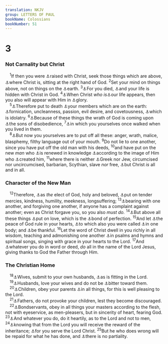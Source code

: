 ```yaml
---
translation: NKJV
group: LETTERS OF PAUL
bookName: Colossians 
bookNumber: 51
---
```


<div class="title"><h1>3</h1><h3>Not Carnality but Christ</h3></div>
<span class="verse co_3_1"> <sup>1</sup>If then you were <a data-toggle="tooltip" data-placement="bottom" title="Rom. 6:5; Eph. 2:6; Col. 2:12">⚓</a>raised with Christ, seek those things which are above, <a data-toggle="tooltip" data-placement="bottom" title="Ps. 68:18; 110:1; (Rom. 8:34); Eph. 1:20">⚓</a>where Christ is, sitting at the right hand of God. </span>
<span class="verse co_3_2"><sup>2</sup>Set your mind on things above, not on things on the <a data-toggle="tooltip" data-placement="bottom" title="(Matt. 6:19–21)">⚓</a>earth. </span>
<span class="verse co_3_3"><sup>3</sup><a data-toggle="tooltip" data-placement="bottom" title="(Rom. 6:2; 2 Cor. 5:14; Gal. 2:20); Col. 2:20">⚓</a>For you died, <a data-toggle="tooltip" data-placement="bottom" title="(2 Cor. 5:7)">⚓</a>and your life is hidden with Christ in God. </span>
<span class="verse co_3_4"><sup>4</sup><a data-toggle="tooltip" data-placement="bottom" title="(1 John 3:2)">⚓</a>When Christ <i>who</i> <i>is</i><a data-toggle="tooltip" data-placement="bottom" title="John 14:6">⚓</a>our life appears, then you also will appear with Him in <a data-toggle="tooltip" data-placement="bottom" title="1 Cor. 15:43">⚓</a>glory.<br/></span>
<span class="verse co_3_5"> <sup>5</sup><a data-toggle="tooltip" data-placement="bottom" title="(Rom. 8:13)">⚓</a>Therefore put to death <a data-toggle="tooltip" data-placement="bottom" title="(Rom. 6:13)">⚓</a>your members which are on the earth: <a data-toggle="tooltip" data-placement="bottom" title="Eph. 5:3">⚓</a>fornication, uncleanness, passion, evil desire, and covetousness, <a data-toggle="tooltip" data-placement="bottom" title="Mark 7:21; 1 Cor. 6:9, 18; 2 Cor. 12:21; Gal. 5:19; Eph. 4:19; 5:3, 5">⚓</a>which is idolatry. </span>
<span class="verse co_3_6"><sup>6</sup><a data-toggle="tooltip" data-placement="bottom" title="Rom. 1:18; Eph. 5:6; Rev. 22:15">⚓</a>Because of these things the wrath of God is coming upon <a data-toggle="tooltip" data-placement="bottom" title="(Eph. 2:2)">⚓</a>the sons of disobedience, </span>
<span class="verse co_3_7"><sup>7</sup><a data-toggle="tooltip" data-placement="bottom" title="1 Cor. 6:11; (Eph. 2:2); Titus 3:3">⚓</a>in which you yourselves once walked when you lived in them.<br/></span>
<span class="verse co_3_8"> <sup>8</sup><a data-toggle="tooltip" data-placement="bottom" title="Eph. 4:22; 1 Pet. 2:1">⚓</a>But now you yourselves are to put off all these: anger, wrath, malice, blasphemy, filthy language out of your mouth. </span>
<span class="verse co_3_9"><sup>9</sup>Do not lie to one another, since you have put off the old man with his deeds, </span>
<span class="verse co_3_10"><sup>10</sup>and have put on the new <i>man</i> who <a data-toggle="tooltip" data-placement="bottom" title="Rom. 12:2; 2 Cor. 4:16">⚓</a>is renewed in knowledge <a data-toggle="tooltip" data-placement="bottom" title="(Rom. 8:29)">⚓</a>according to the image of Him who <a data-toggle="tooltip" data-placement="bottom" title="(Eph. 2:10)">⚓</a>created him, </span>
<span class="verse co_3_11"><sup>11</sup>where there is neither <a data-toggle="tooltip" data-placement="bottom" title="Rom. 10:12; (1 Cor. 12:13); Gal. 3:27, 28">⚓</a>Greek nor Jew, circumcised nor uncircumcised, barbarian, Scythian, slave <i>nor</i> free, <a data-toggle="tooltip" data-placement="bottom" title="Eph. 1:23">⚓</a>but Christ <i>is</i> all and in all.<br/></span>
<div class="title"><h3>Character of the New Man</h3></div>
<span class="verse co_3_12"> <sup>12</sup>Therefore, <a data-toggle="tooltip" data-placement="bottom" title="(1 Pet. 1:2)">⚓</a>as <i>the</i> elect of God, holy and beloved, <a data-toggle="tooltip" data-placement="bottom" title="Luke 1:78; Phil. 2:1; 1 John 3:17">⚓</a>put on tender mercies, kindness, humility, meekness, longsuffering; </span>
<span class="verse co_3_13"><sup>13</sup><a data-toggle="tooltip" data-placement="bottom" title="(Mark 11:25)">⚓</a>bearing with one another, and forgiving one another, if anyone has a complaint against another; even as Christ forgave you, so you also <i>must</i> <i>do.</i></span>
<span class="verse co_3_14"><sup>14</sup><a data-toggle="tooltip" data-placement="bottom" title="1 Pet. 4:8">⚓</a>But above all these things <a data-toggle="tooltip" data-placement="bottom" title="(1 Cor. 13)">⚓</a>put on love, which is the <a data-toggle="tooltip" data-placement="bottom" title="Eph. 4:3">⚓</a>bond of perfection. </span>
<span class="verse co_3_15"><sup>15</sup>And let <a data-toggle="tooltip" data-placement="bottom" title="(John 14:27; Phil. 4:7)">⚓</a>the peace of God rule in your hearts, <a data-toggle="tooltip" data-placement="bottom" title="1 Cor. 7:15">⚓</a>to which also you were called <a data-toggle="tooltip" data-placement="bottom" title="Eph. 4:4">⚓</a>in one body; and <a data-toggle="tooltip" data-placement="bottom" title="(1 Thess. 5:18)">⚓</a>be thankful. </span>
<span class="verse co_3_16"><sup>16</sup>Let the word of Christ dwell in you richly in all wisdom, teaching and admonishing one another <a data-toggle="tooltip" data-placement="bottom" title="Eph. 5:19">⚓</a>in psalms and hymns and spiritual songs, singing with grace in your hearts to the Lord. </span>
<span class="verse co_3_17"><sup>17</sup>And <a data-toggle="tooltip" data-placement="bottom" title="1 Cor. 10:31">⚓</a>whatever you do in word or deed, <i>do</i> all in the name of the Lord Jesus, giving thanks to God the Father through Him.<br/></span>
<div class="title"><h3>The Christian Home</h3></div>
<span class="verse co_3_18"> <sup>18</sup><a data-toggle="tooltip" data-placement="bottom" title="1 Pet. 3:1">⚓</a>Wives, submit to your own husbands, <a data-toggle="tooltip" data-placement="bottom" title="(Col. 3:18—4:1; Eph. 5:22—6:9)">⚓</a>as is fitting in the Lord.<br/></span>
<span class="verse co_3_19"> <sup>19</sup><a data-toggle="tooltip" data-placement="bottom" title="(Eph. 5:25; 1 Pet. 3:7)">⚓</a>Husbands, love your wives and do not be <a data-toggle="tooltip" data-placement="bottom" title="Eph. 4:31">⚓</a>bitter toward them.<br/></span>
<span class="verse co_3_20"> <sup>20</sup><a data-toggle="tooltip" data-placement="bottom" title="Eph. 6:1">⚓</a>Children, obey your parents <a data-toggle="tooltip" data-placement="bottom" title="Eph. 5:24">⚓</a>in all things, for this is well pleasing to the Lord.<br/></span>
<span class="verse co_3_21"> <sup>21</sup><a data-toggle="tooltip" data-placement="bottom" title="Eph. 6:4">⚓</a>Fathers, do not provoke your children, lest they become discouraged.<br/></span>
<span class="verse co_3_22"> <sup>22</sup><a data-toggle="tooltip" data-placement="bottom" title="Eph. 6:5; (1 Tim. 6:1); Titus 2:9; 1 Pet. 2:18">⚓</a>Bondservants, obey in all things your masters according to the flesh, not with eyeservice, as men-pleasers, but in sincerity of heart, fearing God. </span>
<span class="verse co_3_23"><sup>23</sup><a data-toggle="tooltip" data-placement="bottom" title="(Eccl. 9:10)">⚓</a>And whatever you do, do it heartily, as to the Lord and not to men, </span>
<span class="verse co_3_24"><sup>24</sup><a data-toggle="tooltip" data-placement="bottom" title="Eph. 6:8">⚓</a>knowing that from the Lord you will receive the reward of the inheritance; <a data-toggle="tooltip" data-placement="bottom" title="1 Cor. 7:22">⚓</a>for you serve the Lord Christ. </span>
<span class="verse co_3_25"><sup>25</sup>But he who does wrong will be repaid for what he has done, and <a data-toggle="tooltip" data-placement="bottom" title="Rom. 2:11">⚓</a>there is no partiality.<br/></span>

